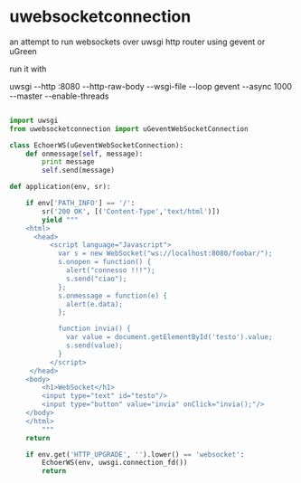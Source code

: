 uwebsocketconnection
====================

an attempt to run websockets over uwsgi http router using gevent or uGreen

run it with

uwsgi --http :8080 --http-raw-body --wsgi-file <thisfile> --loop gevent --async 1000 --master --enable-threads

```python

import uwsgi
from uwebsocketconnection import uGeventWebSocketConnection

class EchoerWS(uGeventWebSocketConnection):
    def onmessage(self, message):
        print message
        self.send(message)

def application(env, sr):

    if env['PATH_INFO'] == '/':
        sr('200 OK', [('Content-Type','text/html')])
        yield """
	<html>
  	  <head>
    	  <script language="Javascript">
      	    var s = new WebSocket("ws://localhost:8080/foobar/");
            s.onopen = function() {
              alert("connesso !!!");
              s.send("ciao");
            };
            s.onmessage = function(e) {
              alert(e.data);
            };

            function invia() {
              var value = document.getElementById('testo').value;
              s.send(value);
            }
    	  </script>
 	 </head>
  	<body>
    	<h1>WebSocket</h1>
    	<input type="text" id="testo"/>
    	<input type="button" value="invia" onClick="invia();"/>
  	</body>
	</html>
        """
    return

    if env.get('HTTP_UPGRADE', '').lower() == 'websocket':
        EchoerWS(env, uwsgi.connection_fd())
        return
```


